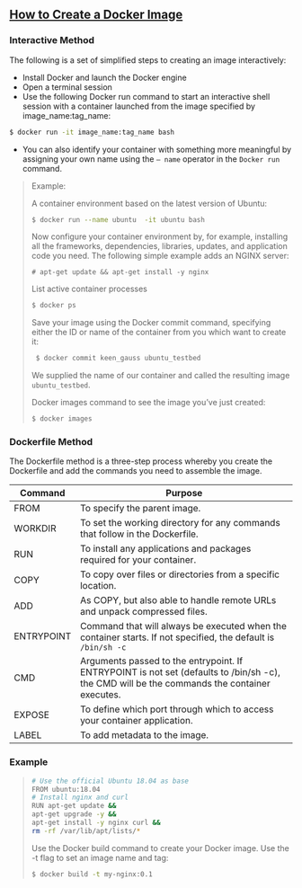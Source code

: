 ## [How to Create a Docker Image](https://jfrog.com/knowledge-base/a-beginners-guide-to-understanding-and-building-docker-images/)

### Interactive Method

The following is a set of simplified steps to creating an image interactively:

- Install Docker and launch the Docker engine
- Open a terminal session
- Use the following Docker run command to start an interactive shell session with a container launched from the image specified by image_name:tag_name:

```bash
$ docker run -it image_name:tag_name bash
```

- You can also identify your container with something more meaningful by assigning your own name using the `– name` operator in the `Docker run` command.

> Example:
>
> A container environment based on the latest version of Ubuntu:
>
> ```bash
> $ docker run --name ubuntu  -it ubuntu bash
> ```
>
> Now configure your container environment by, for example, installing all the frameworks, dependencies, libraries, updates, and application code you need. The following simple example adds an NGINX server:
>
> ```shell
> # apt-get update && apt-get install -y nginx
> ```
>
> List active container processes
>
> ```bash
> $ docker ps
> ```
>
> Save your image using the Docker commit command, specifying either the ID or name of the container from you which want to create it:
>
> ```bash
>  $ docker commit keen_gauss ubuntu_testbed
> ```
>
> We supplied the name of our container and called the resulting image `ubuntu_testbed`.
>
> Docker images command to see the image you’ve just created:
>
> ```bash
> $ docker images
> ```

### Dockerfile Method

The Dockerfile method is a three-step process whereby you create the Dockerfile and add the commands you need to assemble the image.

| Command    | Purpose                                                                                                                                     |
| ---------- | ------------------------------------------------------------------------------------------------------------------------------------------- |
| FROM       | To specify the parent image.                                                                                                                |
| WORKDIR    | To set the working directory for any commands that follow in the Dockerfile.                                                                |
| RUN        | To install any applications and packages required for your container.                                                                       |
| COPY       | To copy over files or directories from a specific location.                                                                                 |
| ADD        | As COPY, but also able to handle remote URLs and unpack compressed files.                                                                   |
| ENTRYPOINT | Command that will always be executed when the container starts. If not specified, the default is `/bin/sh -c`                               |
| CMD        | Arguments passed to the entrypoint. If ENTRYPOINT is not set (defaults to /bin/sh -c), the CMD will be the commands the container executes. |
| EXPOSE     | To define which port through which to access your container application.                                                                    |
| LABEL      | To add metadata to the image.                                                                                                               |

### Example

> ```bash
> # Use the official Ubuntu 18.04 as base
> FROM ubuntu:18.04
> # Install nginx and curl
> RUN apt-get update &&
> apt-get upgrade -y &&
> apt-get install -y nginx curl &&
> rm -rf /var/lib/apt/lists/*
> ```
>
> Use the Docker build command to create your Docker image. Use the -t flag to set an image name and tag:
>
> ```bash
> $ docker build -t my-nginx:0.1
> ```
